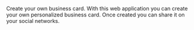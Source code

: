 Create your own business card.
With this web application you can create your own personalized business card. Once created you can share it on your social networks.